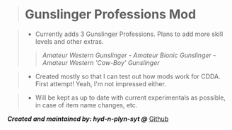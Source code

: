 ># Gunslinger Professions Mod

>- Currently adds 3 Gunslinger Professions. Plans to add more skill levels and other extras.
>>*Amateur Western Gunslinger - Amateur Bionic Gunslinger - Amateur Western 'Cow-Boy' Gunslinger*

>- Created mostly so that I can test out how mods work for CDDA. First attempt! Yeah, I'm not impressed either.

>- Will be kept as up to date with current experimentals as possible, in case of item name changes, etc.

***Created and maintained by: hyd-n-plyn-syt @*** [Github](https://github.com/hyd-n-plyn-syt/hyd-n-plyn-syt-CDDA-Mods)
